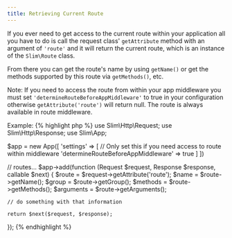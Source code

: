 ```yaml
---
title: Retrieving Current Route
---
```


If you ever need to get access to the current route within your application all you have to do is call the request class' `getAttribute` method with an argument of `'route'` and it will return the current route, which is an instance of the `Slim\Route` class.

From there you can get the route's name by using `getName()` or get the methods supported by this route via `getMethods()`, etc.

 Note: If you need to access the route from within your app middleware you must set `'determineRouteBeforeAppMiddleware'` to true in your configuration otherwise `getAttribute('route')` will return null. The route is always available in route middleware.

Example:
{% highlight php %}
use Slim\Http\Request;
use Slim\Http\Response;
use Slim\App;

$app = new App([
    'settings' => [
        // Only set this if you need access to route within middleware
        'determineRouteBeforeAppMiddleware' => true
    ]
])

// routes...
$app->add(function (Request $request, Response $response, callable $next) {
    $route = $request->getAttribute('route');
    $name = $route->getName();
    $group = $route->getGroup();
    $methods = $route->getMethods();
    $arguments = $route->getArguments();

    // do something with that information

    return $next($request, $response);
});
{% endhighlight %}
